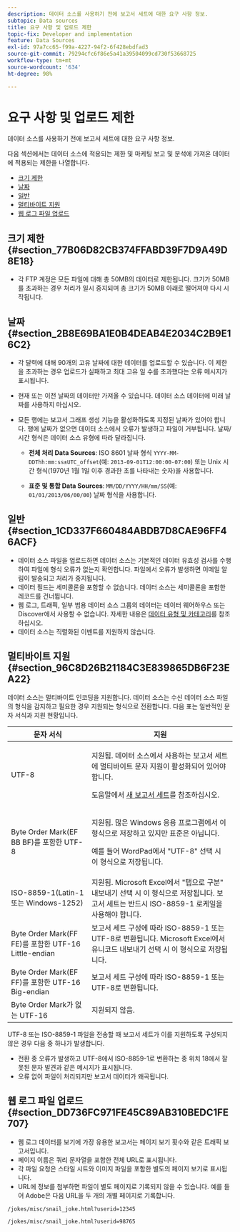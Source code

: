 ```yaml
---
description: 데이터 소스를 사용하기 전에 보고서 세트에 대한 요구 사항 정보.
subtopic: Data sources
title: 요구 사항 및 업로드 제한
topic-fix: Developer and implementation
feature: Data Sources
exl-id: 97a7cc65-f99a-4227-94f2-6f428ebdfad3
source-git-commit: 79294cfc6f86e5a41a39504099cd730f53668725
workflow-type: tm+mt
source-wordcount: '634'
ht-degree: 98%

---
```


# 요구 사항 및 업로드 제한

데이터 소스를 사용하기 전에 보고서 세트에 대한 요구 사항 정보.

다음 섹션에서는 데이터 소스에 적용되는 제한 및 마케팅 보고 및 분석에 가져온 데이터에 적용되는 제한을 나열합니다.

* [크기 제한](/help/import/c-data-sources/datasrc-requirements.md#section_77B06D82CB374FFABD39F7D9A49D8E18)
* [날짜](/help/import/c-data-sources/datasrc-requirements.md#section_2B8E69BA1E0B4DEAB4E2034C2B9E16C2)
* [일반](/help/import/c-data-sources/datasrc-requirements.md#section_1CD337F660484ABDB7D8CAE96FF46ACF)
* [멀티바이트 지원](/help/import/c-data-sources/datasrc-requirements.md#section_96C8D26B21184C3E839865DB6F23EA22)
* [웹 로그 파일 업로드](/help/import/c-data-sources/datasrc-requirements.md#section_DD736FC971FE45C89AB310BEDC1FE707)

## 크기 제한 {#section_77B06D82CB374FFABD39F7D9A49D8E18}

* 각 FTP 계정은 모든 파일에 대해 총 50MB의 데이터로 제한됩니다. 크기가 50MB를 초과하는 경우 처리가 일시 중지되며 총 크기가 50MB 아래로 떨어져야 다시 시작됩니다. 

## 날짜 {#section_2B8E69BA1E0B4DEAB4E2034C2B9E16C2}

* 각 달력에 대해 90개의 고유 날짜에 대한 데이터를 업로드할 수 있습니다. 이 제한을 초과하는 경우 업로드가 실패하고 최대 고유 일 수를 초과했다는 오류 메시지가 표시됩니다.
* 현재 또는 이전 날짜의 데이터만 가져올 수 있습니다. 데이터 소스 데이터에 미래 날짜를 사용하지 마십시오.
* 모든 행에는 보고서 그래프 생성 기능을 활성화하도록 지정된 날짜가 있어야 합니다. 행에 날짜가 없으면 데이터 소스에서 오류가 발생하고 파일이 거부됩니다. 날짜/시간 형식은 데이터 소스 유형에 따라 달라집니다.

   * **전체 처리 Data Sources**: ISO 8601 날짜 형식 `YYYY-MM-DDThh:mm:ss±UTC_offset`(예: `2013-09-01T12:00:00-07:00`) 또는 Unix 시간 형식(1970년 1월 1일 이후 경과한 초를 나타내는 숫자)을 사용합니다.

   * **표준 및 통합 Data Sources**: `MM/DD/YYYY/HH/mm/SS`(예: `01/01/2013/06/00/00`) 날짜 형식을 사용합니다.

## 일반 {#section_1CD337F660484ABDB7D8CAE96FF46ACF}

* 데이터 소스 파일을 업로드하면 데이터 소스는 기본적인 데이터 유효성 검사를 수행하여 파일에 형식 오류가 없는지 확인합니다. 파일에서 오류가 발생하면 이메일 알림이 발송되고 처리가 중지됩니다.
* 데이터 필드는 세미콜론을 포함할 수 없습니다. 데이터 소스는 세미콜론을 포함한 레코드를 건너뜁니다.
* 웹 로그, 트래픽, 일부 범용 데이터 소스 그룹의 데이터는 데이터 웨어하우스 또는 Discover에서 사용할 수 없습니다. 자세한 내용은 [데이터 유형 및 카테고리](/help/import/c-data-sources/c-datasrc-types/datasrc-categories.md)를 참조하십시오.
* 데이터 소스는 직렬화된 이벤트를 지원하지 않습니다.

## 멀티바이트 지원 {#section_96C8D26B21184C3E839865DB6F23EA22}

데이터 소스는 멀티바이트 인코딩을 지원합니다. 데이터 소스는 수신 데이터 소스 파일의 형식을 감지하고 필요한 경우 지원되는 형식으로 전환합니다. 다음 표는 일반적인 문자 서식과 지원 현황입니다.

<table id="table_F9E685D7EEAB49A9ABAD622AE630EC21"> 
 <thead> 
  <tr> 
   <th colname="col1" class="entry"> 문자 서식 </th> 
   <th colname="col2" class="entry"> 지원 </th> 
  </tr> 
 </thead>
 <tbody> 
  <tr> 
   <td colname="col1"> UTF-8 </td> 
   <td colname="col2"> <p>지원됨. 데이터 소스에서 사용하는 보고서 세트에 멀티바이트 문자 지원이 활성화되어 있어야 합니다.  </p> <p>도움말에서 <a href="https://experienceleague.adobe.com/docs/analytics/admin/manage-report-suites/new-report-suite/new-report-suite.html?lang=ko-KR"  >새 보고서 세트</a>를 참조하십시오. </p> </td> 
  </tr> 
  <tr> 
   <td colname="col1"> Byte Order Mark(EF BB BF)를 포함한 UTF-8 </td> 
   <td colname="col2"> <p>지원됨. 많은 Windows 응용 프로그램에서 이 형식으로 저장하고 있지만 표준은 아닙니다.  </p> <p>예를 들어 WordPad에서 "UTF-8" 선택 시 이 형식으로 저장됩니다. </p> </td> 
  </tr> 
  <tr> 
   <td colname="col1"> ISO-8859-1(Latin-1 또는 Windows-1252) </td> 
   <td colname="col2"> 지원됨. Microsoft Excel에서 "탭으로 구분" 내보내기 선택 시 이 형식으로 저장됩니다. 보고서 세트는 반드시 ISO-8859-1 로케일을 사용해야 합니다. </td> 
  </tr> 
  <tr> 
   <td colname="col1"> Byte Order Mark(FF FE)를 포함한 UTF-16 Little-endian </td> 
   <td colname="col2"> 보고서 세트 구성에 따라 ISO-8859-1 또는 UTF-8로 변환됩니다. Microsoft Excel에서 유니코드 내보내기 선택 시 이 형식으로 저장됩니다. </td> 
  </tr> 
  <tr> 
   <td colname="col1"> Byte Order Mark(EF FF)를 포함한 UTF-16 Big-endian </td> 
   <td colname="col2"> 보고서 세트 구성에 따라 ISO-8859-1 또는 UTF-8로 변환됩니다. </td> 
  </tr> 
  <tr> 
   <td colname="col1"> Byte Order Mark가 없는 UTF-16 </td> 
   <td colname="col2"> 지원되지 않음. </td> 
  </tr> 
 </tbody> 
</table>

UTF-8 또는 ISO-8859-1 파일을 전송할 때 보고서 세트가 이를 지원하도록 구성되지 않은 경우 다음 중 하나가 발생합니다.

* 전환 중 오류가 발생하고 UTF-8에서 ISO-8859-1로 변환하는 중 위치 18에서 잘못된 문자 발견과 같은 메시지가 표시됩니다.
* 오류 없이 파일이 처리되지만 보고서 데이터가 왜곡됩니다.

## 웹 로그 파일 업로드 {#section_DD736FC971FE45C89AB310BEDC1FE707}

* 웹 로그 데이터를 보기에 가장 유용한 보고서는 페이지 보기 횟수와 같은 트래픽 보고서입니다.
* 페이지 이름은 쿼리 문자열을 포함한 전체 URL로 표시됩니다.
* 각 파일 요청은 스타일 시트와 이미지 파일을 포함한 별도의 페이지 보기로 표시됩니다.
* URL에 정보를 첨부하면 파일이 별도 페이지로 기록되지 않을 수 있습니다. 예를 들어 Adobe은 다음 URL을 두 개의 개별 페이지로 기록합니다.

`/jokes/misc/snail_joke.html?userid=12345`

`/jokes/misc/snail_joke.html?userid=98765`
